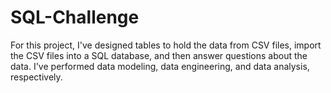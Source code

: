 # SQL-Challenge
For this project, I've designed tables to hold the data from CSV files, import the CSV files into a SQL database, and then answer questions about the data. I've performed data modeling, data engineering, and data analysis, respectively.
